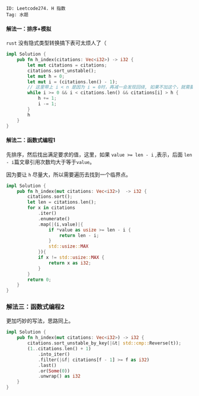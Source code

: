 ```
ID: Leetcode274. H 指数
Tag: 水题
```



#### 解法一：排序+模拟

`rust` 没有隐式类型转换搞下表可太烦人了（

```rust
impl Solution {
    pub fn h_index(citations: Vec<i32>) -> i32 {
        let mut citations = citations;
        citations.sort_unstable();
        let mut h = 0;
        let mut i = (citations.len() - 1);
        // 这里带上 i < n 是因为 i = 0时，再减一会发现回绕, 如果不加这个，就需要反复进行类型转换
        while i >= 0 && i < citations.len() && citations[i] > h {
            h += 1;
            i -= 1;
        }
        h
    }
}
```

#### 解法二：函数式编程1

先排序，然后找出满足要求的值，这里，如果 `value >= len - i` ,表示，后面 `len - i`篇文章引用次数均大于等于`value`。

因为要让 `h` 尽量大，所以需要遍历去找到一个临界点。

```rust
impl Solution {
    pub fn h_index(mut citations: Vec<i32>)  -> i32 {
        citations.sort();
        let len = citations.len();
        for x in citations
            .iter()
            .enumerate()
            .map(|(i,value)|{
                if *value as usize >= len - i {
                    return len - i;
                }
                std::usize::MAX
            }){
            if x != std::usize::MAX {
                return x as i32;
            }
        }
        return 0;
    }
}
```



### 解法三：函数式编程2

更加巧妙的写法，思路同上。

```rust
impl Solution {
    pub fn h_index(mut citations: Vec<i32>) -> i32 {
        citations.sort_unstable_by_key(|&t| std::cmp::Reverse(t));
        (1..citations.len() + 1)
            .into_iter()
            .filter(|&f| citations[f - 1] >= f as i32)
            .last()
            .or(Some(0))
            .unwrap() as i32
    }
}
```



